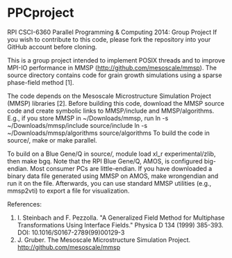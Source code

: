 PPCproject
==========

RPI CSCI-6360 Parallel Programming &amp; Computing 2014: Group Project
If you wish to contribute to this code, please fork the repository into your GitHub account before cloning.

This is a group project intended to implement POSIX threads and to improve MPI-IO performance in MMSP (http://github.com/mesoscale/mmsp).
The source directory contains code for grain growth simulations using a sparse phase-field method [1].

The code depends on the Mesoscale Microstructure Simulation Project (MMSP) libraries [2].
Before building this code, download the MMSP source code and create symbolic links to MMSP/include and MMSP/algorithms.
E.g., if you store MMSP in ~/Downloads/mmsp, run
	ln -s ~/Downloads/mmsp/include source/include
	ln -s ~/Downloads/mmsp/algorithms source/algorithms
To build the code in source/, make or make parallel.

To build on a Blue Gene/Q in source/, module load xl_r experimental/zlib, then make bgq.
Note that the RPI Blue Gene/Q, AMOS, is configured big-endian. Most consumer PCs are little-endian.
If you have downloaded a binary data file generated using MMSP on AMOS, make wrongendian and run it on the file.
Afterwards, you can use standard MMSP utilities (e.g., mmsp2vti) to export a file for visualization.


References:
1.  I. Steinbach and F. Pezzolla. "A Generalized Field Method for Multiphase Transformations Using Interface Fields."
    Physica D 134 (1999) 385-393. DOI: 10.1016/S0167-2789(99)00129-3
2.  J. Gruber. The Mesoscale Microstructure Simulation Project. http://github.com/mesoscale/mmsp
